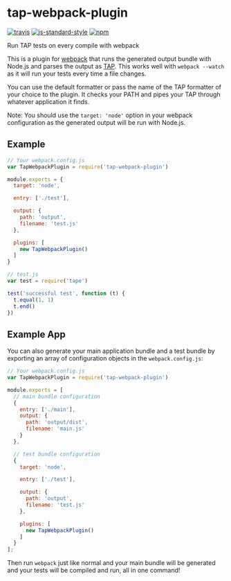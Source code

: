 # tap-webpack-plugin

[![travis][travis-image]][travis-url]
[![js-standard-style][standard-image]][standard-url]
[![npm][npm-image]][npm-url]

Run TAP tests on every compile with webpack

This is a plugin for [webpack][webpack-url] that runs the generated output
bundle with Node.js and parses the output as [TAP][tap-url]. This works well
with `webpack --watch` as it will run your tests every time a file changes.

You can use the default formatter or pass the name of the TAP formatter of
your choice to the plugin. It checks your PATH and pipes your TAP through
whatever application it finds.

Note: You should use the `target: 'node'` option in your webpack configuration
as the generated output will be run with Node.js.

## Example

```js
// Your webpack.config.js
var TapWebpackPlugin = require('tap-webpack-plugin')

module.exports = {
  target: 'node',

  entry: ['./test'],

  output: {
    path: 'output',
    filename: 'test.js'
  },

  plugins: [
    new TapWebpackPlugin()
  ]
}
```

```js
// test.js
var test = require('tape')

test('successful test', function (t) {
  t.equal(1, 1)
  t.end()
})
```

## Example App

You can also generate your main application bundle and a test bundle by
exporting an array of configuration objects in the `webpack.config.js`:

```js
// Your webpack.config.js
var TapWebpackPlugin = require('tap-webpack-plugin')

module.exports = [
  // main bundle configuration
  {
    entry: ['./main'],
    output: {
      path: 'output/dist',
      filename: 'main.js'
    }
  },

  // test bundle configuration
  {
    target: 'node',

    entry: ['./test'],

    output: {
      path: 'output',
      filename: 'test.js'
    },

    plugins: [
      new TapWebpackPlugin()
    ]
  }
];
```

Then run `webpack` just like normal and your main bundle will be generated and
your tests will be compiled and run, all in one command!

[travis-image]: https://img.shields.io/travis/conradz/tap-webpack-plugin.svg?style=flat
[travis-url]: https://travis-ci.org/conradz/tap-webpack-plugin
[standard-image]: https://img.shields.io/badge/code%20style-standard-brightgreen.svg?style=flat
[standard-url]: https://github.com/feross/standard
[npm-image]: https://img.shields.io/npm/v/tap-webpack-plugin.svg?style=flat
[npm-url]: https://npmjs.org/package/tap-webpack-plugin
[webpack-url]: https://webpack.github.io/
[tap-url]: https://testanything.org/
